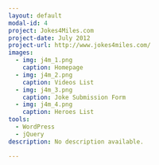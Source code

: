 ```yaml
---
layout: default
modal-id: 4
project: Jokes4Miles.com
project-date: July 2012
project-url: http://www.jokes4miles.com/
images:
  - img: j4m_1.png
    caption: Homepage
  - img: j4m_2.png
    caption: Videos List
  - img: j4m_3.png
    caption: Joke Submission Form
  - img: j4m_4.png
    caption: Heroes List
tools:
  - WordPress
  - jQuery
description: No description available.

---
```

